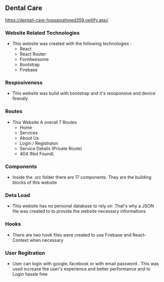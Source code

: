 
## Dental Care 

https://dentail-care-hossainahmed359.netlify.app/


### Website Related Technologies
- This website was created with the following technologies :
  * React
  * React Router
  * FontAwesome
  * Bootstrap
  * Firebase


### Resposiveness
- This website was build with bootstrap and it's resoponsive and device firendly


### Routes
- This Website A overall 7 Routes 
  * Home
  * Services
  * About Us
  * Login / Registraion
  * Service Details (Private Route)
  * 404 (Not Found)


### Components
- Inside the .src folder there are 17 components. They are the building blocks of this website


### Deta Load
- This website has no personal database to rely on .That's why a JSON file was created to to provide the website necessary informations 


### Hooks
- There are two hook files were created to use Firebase and React-Context when necessary


### User Regitration
- User can login with google, facebook or with email password . This was used increase the user's experience and better performance and to Login hassle free 

